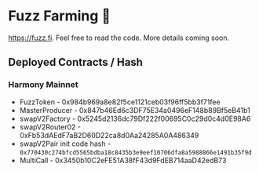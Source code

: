 # Fuzz Farming 🥞

https://fuzz.fi. Feel free to read the code. More details coming soon.

## Deployed Contracts / Hash

### Harmony Mainnet

- FuzzToken - 0x984b969a8e82f5ce1121ceb03f96ff5bb3f71fee
- MasterProducer - 0x847b46Ed6c3DF75E34a0496eF148b89Bf5eB41b1
- swapV2Factory - 0x5245d2136dc79Df222f00695C0c29d0c4d0E98A6
- swapV2Router02 - 0xFb53dAEdF7aB2D60D22ca8d0Aa24285A0A486349
- swapV2Pair init code hash - `0x770430c274bfcd5565bdba18c8435b3e9eef10706dfa8a5988866e1491b35f9d`
- MultiCall - 0x3450b10C2eFE51A38fF43d9FdEB714aaD42edB73

